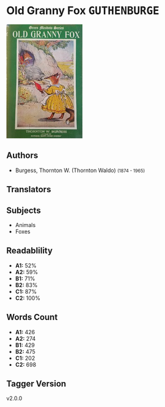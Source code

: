 # Old Granny Fox <kbd>GUTHENBURGE</kbd>

![](./cover.medium.jpg "")

## Authors


 - Burgess, Thornton W. (Thornton Waldo) <small>(1874 - 1965)</small>

## Translators



## Subjects


 - Animals
 - Foxes

## Readablility


 - **A1:** 52%
 - **A2:** 59%
 - **B1:** 71%
 - **B2:** 83%
 - **C1:** 87%
 - **C2:** 100%

## Words Count


 - **A1:** 426
 - **A2:** 274
 - **B1:** 429
 - **B2:** 475
 - **C1:** 202
 - **C2:** 698

## Tagger Version


v2.0.0
